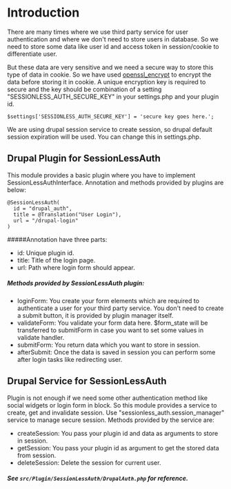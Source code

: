 Introduction
====
There are many times where we use third party service for user authentication and where we don't need to store users in database. So we need to store some data like user id and access token in session/cookie to differentiate user.

But these data are very sensitive and we need a secure way to store this type of data in cookie. So we have used [openssl_encrypt](http://php.net/manual/en/function.openssl-encrypt.php) to encrypt the data before storing it in cookie. A unique encryption key is required to secure and the key should be combination of a setting "SESSIONLESS_AUTH_SECURE_KEY" in your settings.php and your plugin id.

    $settings['SESSIONLESS_AUTH_SECURE_KEY'] = 'secure key goes here.';

We are using drupal session service to create session, so drupal default session expiration will be used. You can change this in settings.php.  

## Drupal Plugin for SessionLessAuth
This module provides a basic plugin where you have to implement SessionLessAuthInterface. Annotation and methods provided by plugins are below:
 
    @SessionLessAuth(
      id = "drupal_auth",
      title = @Translation("User Login"),
      url = "/drupal-login"
    )

#####Annotation have three parts:

- id: Unique plugin id.
- title: Title of the login page.
- url: Path where login form should appear.

##### Methods provided by SessionLessAuth plugin:

- loginForm: You create your form elements which are required to authenticate a user for your third party service. You don't need to create a submit button, it is provided by plugin manager itself. 
- validateForm: You validate your form data here. $form_state will be transferred to submitForm in case you want to set some values in validate handler. 
- submitForm: You return data which you want to store in session. 
- afterSubmit: Once the data is saved in session you can perform some after login tasks like redirecting user.  


## Drupal Service for SessionLessAuth
Plugin is not enough if we need some other authentication method like social widgets or login form in block. So this module provides a service to create, get and invalidate session. Use "sessionless_auth.session_manager" service to manage secure session. Methods provided by the service are:

- createSession: You pass your plugin id and data as arguments to store in session.
- getSession: You pass your plugin id as argument to get the stored data from session.
- deleteSession: Delete the session for current user.

##### See <code>src/Plugin/SessionLessAuth/DrupalAuth.php</code> for reference.
